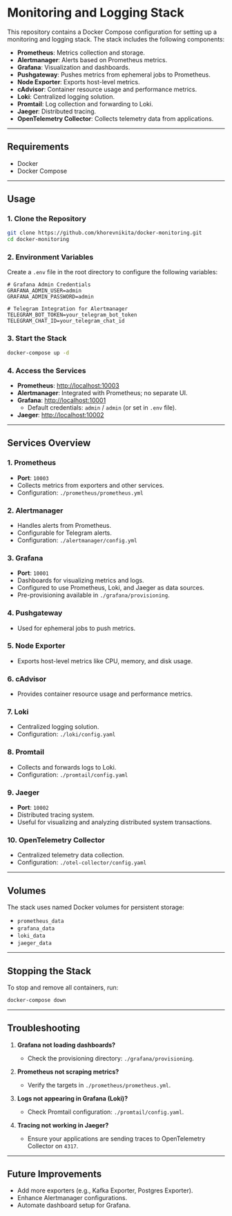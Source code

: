 # Monitoring and Logging Stack

This repository contains a Docker Compose configuration for setting up a monitoring and logging stack. The stack includes the following components:

- **Prometheus**: Metrics collection and storage.
- **Alertmanager**: Alerts based on Prometheus metrics.
- **Grafana**: Visualization and dashboards.
- **Pushgateway**: Pushes metrics from ephemeral jobs to Prometheus.
- **Node Exporter**: Exports host-level metrics.
- **cAdvisor**: Container resource usage and performance metrics.
- **Loki**: Centralized logging solution.
- **Promtail**: Log collection and forwarding to Loki.
- **Jaeger**: Distributed tracing.
- **OpenTelemetry Collector**: Collects telemetry data from applications.

---

## **Requirements**
- Docker
- Docker Compose

---

## **Usage**

### 1. Clone the Repository
```bash
git clone https://github.com/khorevnikita/docker-monitoring.git
cd docker-monitoring
```

### 2. Environment Variables
Create a `.env` file in the root directory to configure the following variables:

```env
# Grafana Admin Credentials
GRAFANA_ADMIN_USER=admin
GRAFANA_ADMIN_PASSWORD=admin

# Telegram Integration for Alertmanager
TELEGRAM_BOT_TOKEN=your_telegram_bot_token
TELEGRAM_CHAT_ID=your_telegram_chat_id
```

### 3. Start the Stack
```bash
docker-compose up -d
```

### 4. Access the Services
- **Prometheus**: [http://localhost:10003](http://localhost:10003)
- **Alertmanager**: Integrated with Prometheus; no separate UI.
- **Grafana**: [http://localhost:10001](http://localhost:10001)
    - Default credentials: `admin` / `admin` (or set in `.env` file).
- **Jaeger**: [http://localhost:10002](http://localhost:10002)

---

## **Services Overview**

### 1. **Prometheus**
- **Port**: `10003`
- Collects metrics from exporters and other services.
- Configuration: `./prometheus/prometheus.yml`

### 2. **Alertmanager**
- Handles alerts from Prometheus.
- Configurable for Telegram alerts.
- Configuration: `./alertmanager/config.yml`

### 3. **Grafana**
- **Port**: `10001`
- Dashboards for visualizing metrics and logs.
- Configured to use Prometheus, Loki, and Jaeger as data sources.
- Pre-provisioning available in `./grafana/provisioning`.

### 4. **Pushgateway**
- Used for ephemeral jobs to push metrics.

### 5. **Node Exporter**
- Exports host-level metrics like CPU, memory, and disk usage.

### 6. **cAdvisor**
- Provides container resource usage and performance metrics.

### 7. **Loki**
- Centralized logging solution.
- Configuration: `./loki/config.yaml`

### 8. **Promtail**
- Collects and forwards logs to Loki.
- Configuration: `./promtail/config.yaml`

### 9. **Jaeger**
- **Port**: `10002`
- Distributed tracing system.
- Useful for visualizing and analyzing distributed system transactions.

### 10. **OpenTelemetry Collector**
- Centralized telemetry data collection.
- Configuration: `./otel-collector/config.yaml`

---

## **Volumes**
The stack uses named Docker volumes for persistent storage:
- `prometheus_data`
- `grafana_data`
- `loki_data`
- `jaeger_data`

---

## **Stopping the Stack**
To stop and remove all containers, run:
```bash
docker-compose down
```

---

## **Troubleshooting**

1. **Grafana not loading dashboards?**
    - Check the provisioning directory: `./grafana/provisioning`.

2. **Prometheus not scraping metrics?**
    - Verify the targets in `./prometheus/prometheus.yml`.

3. **Logs not appearing in Grafana (Loki)?**
    - Check Promtail configuration: `./promtail/config.yaml`.

4. **Tracing not working in Jaeger?**
    - Ensure your applications are sending traces to OpenTelemetry Collector on `4317`.

---

## **Future Improvements**
- Add more exporters (e.g., Kafka Exporter, Postgres Exporter).
- Enhance Alertmanager configurations.
- Automate dashboard setup for Grafana.